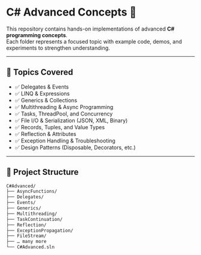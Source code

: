 # C# Advanced Concepts 🚀

This repository contains hands-on implementations of advanced **C# programming concepts**.  
Each folder represents a focused topic with example code, demos, and experiments to strengthen understanding.

---

## 📌 Topics Covered
- ✅ Delegates & Events  
- ✅ LINQ & Expressions  
- ✅ Generics & Collections  
- ✅ Multithreading & Async Programming  
- ✅ Tasks, ThreadPool, and Concurrency  
- ✅ File I/O & Serialization (JSON, XML, Binary)  
- ✅ Records, Tuples, and Value Types  
- ✅ Reflection & Attributes  
- ✅ Exception Handling & Troubleshooting  
- ✅ Design Patterns (Disposable, Decorators, etc.)  

---

## 📂 Project Structure
```bash
C#Advanced/
├── AsyncFunctions/
├── Delegates/
├── Events/
├── Generics/
├── Multithreading/
├── TaskContinuation/
├── Reflection/
├── ExceptionPropagation/
├── FileStream/
├── … many more
└── C#Advanced.sln
